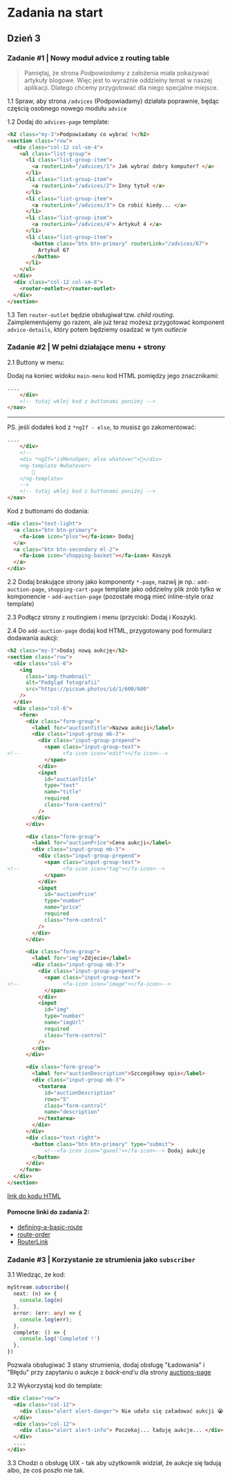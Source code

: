 # Zadania na start
## Dzień 3

### Zadanie #1 | Nowy moduł advice z routing table

> Pamiętaj, że strona _Podpowiadamy_ z założenia miała pokazywać artykuły blogowe. Więc jest to wyraźnie oddzielny temat w naszej aplikacji. Dlatego chcemy przygotować dla niego specjalne miejsce.

1.1 Spraw, aby strona `/advices` (Podpowiadamy) działała poprawnie, będąc częścią osobnego nowego modułu `advice`

1.2 Dodaj do `advices-page` template:

```html
<h2 class="my-3">Podpowiadamy co wybrać !</h2>
<section class="row">
  <div class="col-12 col-sm-4">
    <ul class="list-group">
      <li class="list-group-item">
        <a routerLink="/advices/1"> Jak wybrać dobry komputer? </a>
      </li>
      <li class="list-group-item">
        <a routerLink="/advices/2"> Inny tytuł </a>
      </li>
      <li class="list-group-item">
        <a routerLink="/advices/3"> Co robić kiedy... </a>
      </li>
      <li class="list-group-item">
        <a routerLink="/advices/4"> Artykuł 4 </a>
      </li>
      <li class="list-group-item">
        <button class="btn btn-primary" routerLink="/advices/67">
          Artykuł 67
        </button>
      </li>
    </ul>
  </div>
  <div class="col-12 col-sm-8">
    <router-outlet></router-outlet>
  </div>
</section>
```

1.3 Ten `router-outlet` będzie obsługiwał tzw. _child routing_. Zaimplementujemy go razem, ale już teraz możesz przygotować komponent `advice-details`, który potem będziemy osadzać w tym _outlecie_


### Zadanie #2 | W pełni działające menu + strony

2.1 Buttony w menu:

Dodaj na koniec widoku `main-menu` kod HTML pomiędzy jego znacznikami:
```html
....
    </div>
    <!-- tutaj wklej kod z buttonami poniżej -->
</nav>
```
--- 
PS. jeśli dodałeś kod z `*ngIf - else`, to musisz go zakomentować:
```html
....
    </div>
    <!-- 
    <div *ngIf="isMenuOpen; else whatever">🤪</div>
    <ng-template #whatever>
        🚀
    </ng-template> 
    -->
    <!-- tutaj wklej kod z buttonami poniżej -->
</nav>
```


Kod z buttonami do dodania:
```html
<div class="text-light">
  <a class="btn btn-primary">
    <fa-icon icon="plus"></fa-icon> Dodaj
  </a>
  <a class="btn btn-secondary ml-2">
    <fa-icon icon="shopping-basket"></fa-icon> Koszyk
  </a>
</div>
```

2.2 Dodaj brakujące strony jako komponenty `*-page`, nazwij je np.: `add-auction-page`, `shopping-cart-page`
template jako oddzielny plik zrób tylko w komponencie - `add-auction-page`
(pozostałe mogą mieć inline-style oraz template)

2.3 Podłącz strony z routingiem i menu (przyciski: Dodaj i Koszyk).

2.4 Do `add-auction-page` dodaj kod HTML, przygotowany pod formularz dodawania aukcji:

```html
<h2 class="my-3">Dodaj nową aukcję</h2>
<section class="row">
  <div class="col-6">
    <img
      class="img-thumbnail"
      alt="Podgląd fotografii"
      src="https://picsum.photos/id/1/600/600"
    />
  </div>
  <div class="col-6">
    <form>
      <div class="form-group">
        <label for="auctionTitle">Nazwa aukcji</label>
        <div class="input-group mb-3">
          <div class="input-group-prepend">
            <span class="input-group-text">
<!--              <fa-icon icon="edit"></fa-icon>-->
            </span>
          </div>
          <input
            id="auctionTitle"
            type="text"
            name="title"
            required
            class="form-control"
          />
        </div>
      </div>

      <div class="form-group">
        <label for="auctionPrice">Cena aukcji</label>
        <div class="input-group mb-3">
          <div class="input-group-prepend">
            <span class="input-group-text">
<!--              <fa-icon icon="tag"></fa-icon>-->
            </span>
          </div>
          <input
            id="auctionPrice"
            type="number"
            name="price"
            required
            class="form-control"
          />
        </div>
      </div>

      <div class="form-group">
        <label for="img">Zdjecie</label>
        <div class="input-group mb-3">
          <div class="input-group-prepend">
            <span class="input-group-text">
<!--              <fa-icon icon="image"></fa-icon>-->
            </span>
          </div>
          <input
            id="img"
            type="number"
            name="imgUrl"
            required
            class="form-control"
          />
        </div>
      </div>

      <div class="form-group">
        <label for="auctionDescription">Szczegółowy opis</label>
        <div class="input-group mb-3">
          <textarea
            id="auctionDescription"
            rows="5"
            class="form-control"
            name="description"
          ></textarea>
        </div>
      </div>
      <div class="text-right">
        <button class="btn btn-primary" type="submit">
            <!--<fa-icon icon="gavel"></fa-icon>--> Dodaj aukcję
        </button>
      </div>
    </form>
  </div>
</section>
```
[link do kodu HTML](https://codesandbox.io/s/auction-portal-htmls-ulkx1?file=/add-auction-page.html:0-2170)

#### Pomocne linki do zadania 2:
- [defining-a-basic-route](https://angular.io/guide/router#defining-a-basic-route)
- [route-order](https://angular.io/guide/router#route-order)
- [RouterLink](https://angular.io/api/router/RouterLink#description)


### Zadanie #3 | Korzystanie ze strumienia jako `subscriber`

3.1 Wiedząc, że kod:
```typescript
myStream.subscribe({
  next: (n) => {
    console.log(n)
  },
  error: (err: any) => {
    console.log(err);
  },
  complete: () => {
    console.log('Completed !')
  },
})
```

Pozwala obsługiwać 3 stany strumienia, dodaj obsługę "Ładowania" i "Błędu" przy zapytaniu o aukcje z _back-end'u_ dla strony [auctions-page](src/app/auction/auctions-page/auctions-page.component.ts)

3.2 Wykorzystaj kod do template:
```html
<div class="row">
  <div class="col-12">
    <div class="alert alert-danger"> Nie udało się załadować aukcji 😭 ! </div>
  </div>
  <div class="col-12">
    <div class="alert alert-info"> Poczekaj... ładuję aukcje... </div>
  </div>
  ....
</div>
```

3.3 Chodzi o obsługę UIX - tak aby użytkownik widział, że aukcje się ładują albo, że coś poszło nie tak.
